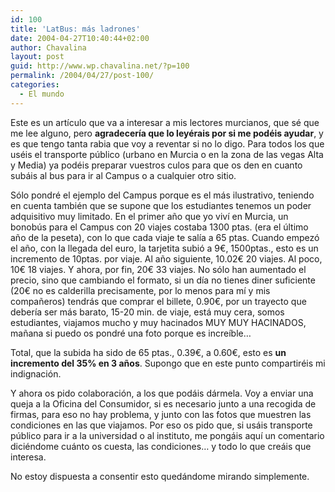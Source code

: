 ```yaml
---
id: 100
title: 'LatBus: más ladrones'
date: 2004-04-27T10:40:44+02:00
author: Chavalina
layout: post
guid: http://www.wp.chavalina.net/?p=100
permalink: /2004/04/27/post-100/
categories:
  - El mundo
---
```

Este es un art&iacute;culo que va a interesar a mis lectores murcianos, que sé que me lee alguno, pero **agradecer&iacute;a que lo leyérais por si me podéis ayudar**, y es que tengo tanta rabia que voy a reventar si no lo digo. Para todos los que uséis el transporte p&uacute;blico (urbano en Murcia o en la zona de las vegas Alta y Media) ya podéis preparar vuestros culos para que os den en cuanto subáis al bus para ir al Campus o a cualquier otro sitio.

S&oacute;lo pondré el ejemplo del Campus porque es el más ilustrativo, teniendo en cuenta también que se supone que los estudiantes tenemos un poder adquisitivo muy limitado. En el primer a&ntilde;o que yo viv&iacute; en Murcia, un bonob&uacute;s para el Campus con 20 viajes costaba 1300 ptas. (era el &uacute;ltimo a&ntilde;o de la peseta), con lo que cada viaje te sal&iacute;a a 65 ptas. Cuando empez&oacute; el a&ntilde;o, con la llegada del euro, la tarjetita subi&oacute; a 9&euro;, 1500ptas., esto es un incremento de 10ptas. por viaje. Al a&ntilde;o siguiente, 10.02&euro; 20 viajes. Al poco, 10&euro; 18 viajes. Y ahora, por fin, 20&euro; 33 viajes. No s&oacute;lo han aumentado el precio, sino que cambiando el formato, si un d&iacute;a no tienes diner suficiente (20&euro; no es calderilla precisamente, por lo menos para m&iacute; y mis compa&ntilde;eros) tendrás que comprar el billete, 0.90&euro;, por un trayecto que deber&iacute;a ser más barato, 15-20 min. de viaje, está muy cera, somos estudiantes, viajamos mucho y muy hacinados MUY MUY HACINADOS, ma&ntilde;ana si puedo os pondré una foto porque es incre&iacute;ble… 

Total, que la subida ha sido de 65 ptas., 0.39&euro;, a 0.60&euro;, esto es **un incremento del 35% en 3 a&ntilde;os**. Supongo que en este punto compartiréis mi indignaci&oacute;n.

Y ahora os pido colaboraci&oacute;n, a los que podáis dármela. Voy a enviar una queja a la Oficina del Consumidor, si es necesario junto a una recogida de firmas, para eso no hay problema, y junto con las fotos que muestren las condiciones en las que viajamos. Por eso os pido que, si usáis transporte p&uacute;blico para ir a la universidad o al instituto, me pongáis aqu&iacute; un comentario diciéndome cuánto os cuesta, las condiciones… y todo lo que creáis que interesa.

No estoy dispuesta a consentir esto quedándome mirando simplemente.